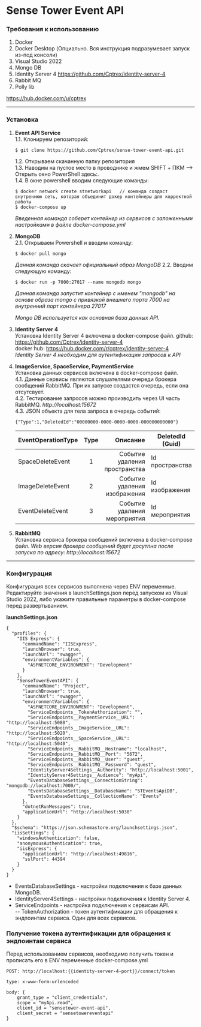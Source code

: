 # Sense Tower Event API

### Требования к использованию
1. Docker
2. Docker Desktop (Опциально. Вся инструкция подразумевает запуск из-под консоли)
3. Visual Studio 2022
4. Mongo DB
5. Identity Server 4 https://github.com/Cptrex/identity-server-4
6. Rabbit MQ
7. Polly lib


https://hub.docker.com/u/cptrex
_____

### Установка
1. **Event API Service** <br>
    1.1. Клонируем репозиторий:
    ```
    $ git clone https://github.com/Cptrex/sense-tower-event-api.git
    ```
    1.2. Открываем скачанную папку репозитория </br>
    1.3. Наводим на пустое место в проводнике и жмем SHIFT + ПКМ --> Открыть окно PowerShell здесь:. </br>
    1.4. В окне powershell вводим следующие команды:
    ```
    $ docker network create stnetworkapi   // команда создаст внутреннюю сеть, которая объединит докер контейнеры для корректной работы
    $ docker-compose up
    ```
    *Введенная команда соберет контейнер из сервисов с заложенными настройками в файле docker-compose.yml*

2. **MongoDB** <br>
    2.1. Открываем Powershell и вводим команду:
    ```
    $ docker pull mongo
    ```
    *Данная команда скачает официальный образ MongoDB*
    2.2. Вводим следующую команду:
    ```
    $ docker run -p 7000:27017 --name mongodb mongo
    ```
    *Данная команда запустит контейнер с именем "mongodb" на основе образа mongo с привязкой внешнего порта 7000 на внутренний порт контейнера 27017*
    
    *Mongo DB используется как основная база данных API.*

3. **Identity Server 4** </br>
  Установка Identity Server 4 включена в docker-compose файл.
    github: https://github.com/Cptrex/identity-server-4 </br>
    docker hub: https://hub.docker.com/r/cptrex/identity-server-4 </br>
    *Identity Server 4 необходим для аутентификации запросов к API*

4. **ImageService, SpaceService, PaymentService** </br>
    Установка данных сервисов включена в docker-compose файл. </br>
    4.1. Данные сервисы являются слушателями очереди брокера сообщений RabbitMQ. При их запуске создастся очередь, если она отсутсвует. </br>
    4.2. Тестирование запросов можно производить через UI часть RabbitMQ. *http://localhost:15672* </br>
    4.3. JSON объекта для тела запроса в очередь событий:
    ```
    {"Type":1,"DeletedId":"00000000-0000-0000-0000-000000000000"}
    ```
    EventOperationType |          Type |                    Описание   | DeletedId (Guid)   |
    :------------------|:-------------:|------------------------------:|--------------------
    |SpaceDeleteEvent  | 1             | Событие удаления пространства | Id пространства
    |ImageDeleteEvent  | 2             | Событие удаления изображения  | Id изображения
    |EventDeleteEvent  | 3             | Событие удаления мероприятия  | Id мероприятия
5. **RabbitMQ** </br>
    Установка сервиса брокера сообщений включена в docker-compose файл.
    *Web версия брокера сообщений будет досутпна после запуска по адресу: http://localhost:15672*
_____

### Конфигурация
Конфигурация всех сервисов выполнена через ENV переменные. Редактируйте значения в launchSettings.json перед запуском из Visual Studio 2022, либо укажите правильные параметры в docker-compose перед развертыванием.

**launchSettings.json**
```
{
  "profiles": {
    "IIS Express": {
      "commandName": "IISExpress",
      "launchBrowser": true,
      "launchUrl": "swagger",
      "environmentVariables": {
        "ASPNETCORE_ENVIRONMENT": "Development"
      }
    },
    "SenseTowerEventAPI": {
      "commandName": "Project",
      "launchBrowser": true,
      "launchUrl": "swagger",
      "environmentVariables": {
        "ASPNETCORE_ENVIRONMENT": "Development",
        "ServiceEndpoints__TokenAuthorization": "",
        "ServiceEndpoints__PaymentService__URL": "http://localhost:5080",
        "ServiceEndpoints__ImageService__URL": "http://localhost:5020",
        "ServiceEndpoints__SpaceService__URL": "http://localhost:5040",
        "ServiceEndpoints__RabbitMQ__Hostname": "localhost",
        "ServiceEndpoints__RabbitMQ__Port": "5672",
        "ServiceEndpoints__RabbitMQ__User": "guest",
        "ServiceEndpoints__RabbitMQ__Password": "guest",
        "IdentityServer4Settings__Authority": "http://localhost:5001",
        "IdentityServer4Settings__Audience": "myApi",
        "EventsDatabaseSettings__ConnectionString": "mongodb://localhost:7000/",
        "EventsDatabaseSettings__DatabaseName": "STEventsApiDB",
        "EventsDatabaseSettings__CollectionName": "Events"
      },
      "dotnetRunMessages": true,
      "applicationUrl": "http://localhost:5030"
    }
  },
  "$schema": "https://json.schemastore.org/launchsettings.json",
  "iisSettings": {
    "windowsAuthentication": false,
    "anonymousAuthentication": true,
    "iisExpress": {
      "applicationUrl": "http://localhost:49816",
      "sslPort": 44394
    }
  }
}
```
- EventsDatabaseSettings - настройки подключения к базе данных MongoDB.
- IdentityServer4Settings - настройки подключения к Identity Server 4.
- ServiceEndpoints - настройка подключения к сервисам API. <br>
-- TokenAuthorization - токен аутентификации для обращения к эндпоинтам сервиса. Один для всех сервисов.

### Получение токена аутентификации для обращения к эндпоинтам сервиса

Перед использованием сервисов, необходимо получить токен и прописать его в ENV переменные docker-compose.yml
```
POST: http://localhost:{{identity-server-4-port}}/connect/token

type: x-www-form-urlencoded

body: {
    grant_type = "client_credentials",
    scope = "myApi.read",
    client_id = "sensetower-event-api",
    client_secret = "sensetowereventapi"
}
```
